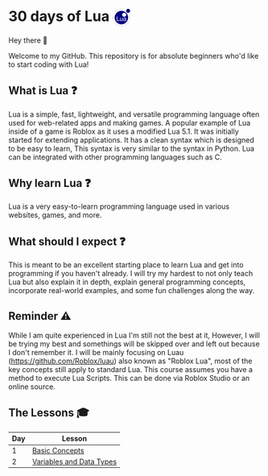 # 30 days of Lua <img src="./assets/lua.png" alt="Lua Logo" width="35" height="35" style="display:inline-block; vertical-align:middle;">

Hey there 👋

Welcome to my GitHub. This repository is for absolute beginners who'd like to start coding with Lua!

## What is Lua ❓

Lua is a simple, fast, lightweight, and versatile programming language often used for web-related apps and making games. A popular example of Lua inside of a game is Roblox as it uses a modified Lua 5.1. It was initially started for extending applications. It has a clean syntax which is designed to be easy to learn, This syntax is very similar to the syntax in Python. Lua can be integrated with other programming languages such as C. 

## Why learn Lua ❓

Lua is a very easy-to-learn programming language used in various websites, games, and more.  

## What should I expect ❓

This is meant to be an excellent starting place to learn Lua and get into programming if you haven't already. I will try my hardest to not only teach Lua but also explain it in depth, explain general programming concepts, incorporate real-world examples, and some fun challenges along the way.



## Reminder ⚠️

While I am quite experienced in Lua I'm still not the best at it, However, I will be trying my best and somethings will be skipped over and left out because I don't remember it. I will be mainly focusing on Luau (https://github.com/Roblox/luau) also known as "Roblox Lua", most of the key concepts still apply to standard Lua. This course assumes you have a method to execute Lua Scripts. This can be done via Roblox Studio or an online source. 

## The Lessons 🎓

| Day | Lesson                                |
| --- | ------------------------------------- |
| 1   | [Basic Concepts](./days/TheBasics.md) |
| 2 | [Variables and Data Types](./days/DataTypes.md)
